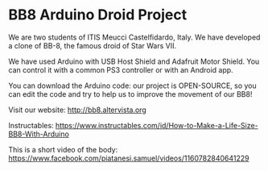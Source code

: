 # BB8 Arduino Droid Project
We are two students of ITIS Meucci Castelfidardo, Italy.
We have developed a clone of BB-8, the famous droid of Star Wars VII.

We have used Arduino with USB Host Shield and Adafruit Motor Shield. You can control it with a common PS3 controller or with an Android app.

You can download the Arduino code: our project is OPEN-SOURCE, so you can edit the code and try to help us to improve the movement of our BB8!

Visit our website: http://bb8.altervista.org

Instructables: https://www.instructables.com/id/How-to-Make-a-Life-Size-BB8-With-Arduino

This is a short video of the body: https://www.facebook.com/piatanesi.samuel/videos/1160782840641229
